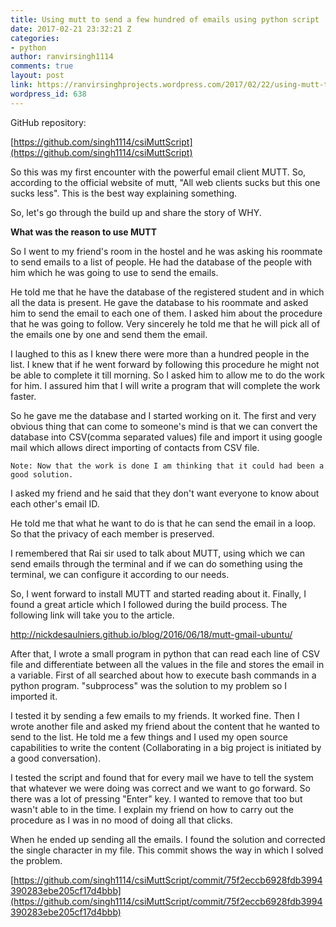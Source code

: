 ```yaml
---
title: Using mutt to send a few hundred of emails using python script
date: 2017-02-21 23:32:21 Z
categories:
- python
author: ranvirsingh1114
comments: true
layout: post
link: https://ranvirsinghprojects.wordpress.com/2017/02/22/using-mutt-to-send-a-few-hundred-of-emails-using-python-script/
wordpress_id: 638
---
```


GitHub repository:

[https://github.com/singh1114/csiMuttScript](https://github.com/singh1114/csiMuttScript)

So this was my first encounter with the powerful email client MUTT. So, according to the official website of mutt, "All web clients sucks but this one sucks less". This is the best way explaining something.

So, let's go through the build up and share the story of WHY.

**What was the reason to use MUTT**

So I went to my friend's room in the hostel and he was asking his roommate to send emails to a list of people. He had the database of the people with him which he was going to use to send the emails.

He told me that he have the database of the registered student and in which all the data is present. He gave the database to his roommate and asked him to send the email to each one of them. I asked him about the procedure that he was going to follow. Very sincerely he told me that he will pick all of the emails one by one and send them the email.

I laughed to this as I knew there were more than a hundred people in the list. I knew that if he went forward by following this procedure he might not be able to complete it till morning. So I asked him to allow me to do the work for him. I assured him that I will write a program that will complete the work faster.

So he gave me the database and I started working on it. The first and very obvious thing that can come to someone's mind is that we can convert the database into CSV(comma separated values) file and import it using google mail which allows direct importing of contacts from CSV file.

    
    Note: Now that the work is done I am thinking that it could had been a good solution.


I asked my friend and he said that they don't want everyone to know about each other's email ID.

He told me that what he want to do is that he can send the email in a loop. So that the privacy of each member is preserved.

I remembered that Rai sir used to talk about MUTT, using which we can send emails through the terminal and if we can do something using the terminal, we can configure it according to our needs.

So, I went forward to install MUTT and started reading about it. Finally, I found a great article which I followed during the build process. The following link will take you to the article.

http://nickdesaulniers.github.io/blog/2016/06/18/mutt-gmail-ubuntu/

After that, I wrote a small program in python that can read each line of CSV file and differentiate between all the values in the file and stores the email in a variable. First of all searched about how to execute bash commands in a python program. "subprocess" was the solution to my problem so I imported it.

I tested it by sending a few emails to my friends. It worked fine. Then I wrote another file and asked my friend about the content that he wanted to send to the list. He told me a few things and I used my open source capabilities to write the content (Collaborating in a big project is initiated by a good conversation).

I tested the script and found that for every mail we have to tell the system that whatever we were doing was correct and we want to go forward. So there was a lot of pressing "Enter" key. I wanted to remove that too but wasn't able to in the time. I explain my friend on how to carry out the procedure as I was in no mood of doing all that clicks.

When he ended up sending all the emails. I found the solution and corrected the single character in my file. This commit shows the way in which I solved the problem.

[https://github.com/singh1114/csiMuttScript/commit/75f2eccb6928fdb3994390283ebe205cf17d4bbb](https://github.com/singh1114/csiMuttScript/commit/75f2eccb6928fdb3994390283ebe205cf17d4bbb)



